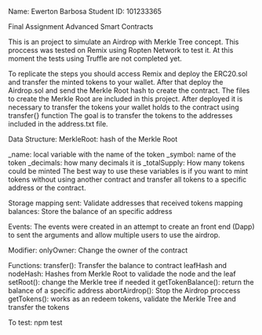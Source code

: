 Name: Ewerton Barbosa
Student ID: 101233365

Final Assignment Advanced Smart Contracts

This is an project to simulate an Airdrop with Merkle Tree concept. This proccess was tested on Remix using Ropten Network to test it. At this moment the tests using Truffle are not completed yet.

To replicate the steps you should access Remix and deploy the ERC20.sol and transfer the minted tokens to your wallet. 
After that deploy the Airdrop.sol and send the Merkle Root hash to create the contract. The files to create the Merkle Root are included in this project.
After deployed it is necessary to transfer the tokens your wallet holds to the contract using transfer{} function
The goal is to transfer the tokens to the addresses included in the address.txt file.

Data Structure:
MerkleRoot: hash of the Merkle Root

_name: local variable with the name of the token
_symbol: name of the token
_decimals: how many decimals it is 
_totalSupply: How many tokens could be minted
The best way to use these variables is if you want to mint tokens without using another contract and transfer all tokens to a specific address or the contract.

Storage
mapping sent: Validate addresses that received tokens
mapping balances: Store the balance of an specific address

Events:
The events were created in an attempt to create an front end (Dapp) to sent the arguments and allow multiple users to use the airdrop.

Modifier:
onlyOwner: Change the owner of the contract

Functions:
transfer(): Transfer the balance to contract
leafHash and nodeHash: Hashes from Merkle Root to validade the node and the leaf
setRoot(): change the Merkle tree if needed it
getTokenBalance(): return the balance of a specific address
abortAirdrop(): Stop the Airdrop proccess
getTokens(): works as an redeem tokens, validate the Merkle Tree and transfer the tokens

To test: npm test